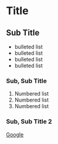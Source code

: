 # Title

## Sub Title

- bulleted list
- bulleted list
- bulleted list
- bulleted list

### Sub, Sub Title

1. Numbered list
2. Numbered list
3. Numbered list

### Sub, Sub Title 2

[Google](https://google.com)
